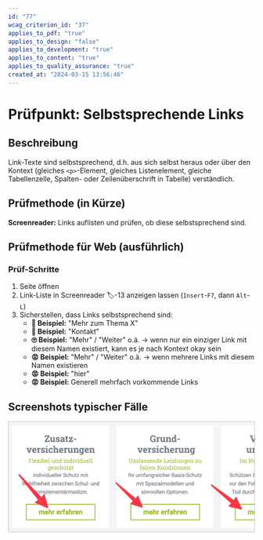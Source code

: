 ```yaml
---
id: "77"
wcag_criterion_id: "37"
applies_to_pdf: "true"
applies_to_design: "false"
applies_to_development: "true"
applies_to_content: "true"
applies_to_quality_assurance: "true"
created_at: "2024-03-15 13:56:46"
---
```


# Prüfpunkt: Selbstsprechende Links

## Beschreibung

Link-Texte sind selbstsprechend, d.h. aus sich selbst heraus oder über den Kontext (gleiches `<p>`-Element, gleiches Listenelement, gleiche Tabellenzelle, Spalten- oder Zeilenüberschrift in Tabelle) verständlich.

## Prüfmethode (in Kürze)

**Screenreader:** Links auflisten und prüfen, ob diese selbstsprechend sind.

## Prüfmethode für Web (ausführlich)

### Prüf-Schritte

1. Seite öffnen
1. Link-Liste in Screenreader 🏷️-13 anzeigen lassen (`Insert`-`F7`, dann `Alt`-`L`)
1. Sicherstellen, dass Links selbstsprechend sind:
    - **🙂 Beispiel:** "Mehr zum Thema X"
    - **🙂 Beispiel:** "Kontakt"
    - **🙄 Beispiel:** "Mehr" / "Weiter" o.ä. → wenn nur ein einziger Link mit diesem Namen existiert, kann es je nach Kontext okay sein
    - **😡 Beispiel:** "Mehr" / "Weiter" o.ä. → wenn mehrere Links mit diesem Namen existieren
    - **😡 Beispiel:** "hier"
    - **😡 Beispiel:** Generell mehrfach vorkommende Links

## Screenshots typischer Fälle

![Mehr erfahren Links bei EGK](images/mehr-erfahren-links-bei-egk.png)